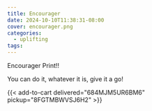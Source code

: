 ```yaml
---
title: Encourager
date: 2024-10-10T11:38:31-08:00
cover: encourager.png
categories:
  - uplifting
tags:
---
```


Encourager Print!!

You can do it, whatever it is, give it a go!

<!--more-->
{{< add-to-cart delivered="684MJM5UR6BM6" pickup="8FGTMBWVSJ6H2" >}}
